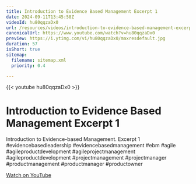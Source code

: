 ```yaml
---
title: Introduction to Evidence Based Management Excerpt 1
date: 2024-09-11T13:45:58Z
videoId: hu80qqzaDx0
url: /resources/videos/introduction-to-evidence-based-management-excerpt-1
canonicalUrl: https://www.youtube.com/watch?v=hu80qqzaDx0
preview: https://i.ytimg.com/vi/hu80qqzaDx0/maxresdefault.jpg
duration: 57
isShort: true
sitemap:
  filename: sitemap.xml
  priority: 0.4

---
```


{{< youtube hu80qqzaDx0 >}}

# Introduction to Evidence Based Management Excerpt 1

Introduction to Evidence-based Management. Excerpt 1 #evidencebasedleadership #evidencebasedmanagement #ebm #agile #agileproductdevelopment #agileprojectmanagement #agileproductdevelopment #projectmanagement #projectmanager #productmanagement #productmanager #productowner

[Watch on YouTube](https://www.youtube.com/watch?v=hu80qqzaDx0)


